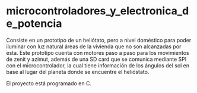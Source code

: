 # microcontroladores_y_electronica_de_potencia
Consiste en un prototipo de un heliótato, pero a nivel doméstico para poder iluminar con luz natural áreas de la vivienda que no son alcanzadas por esta. Este prototipo cuenta con motores paso a paso para los movimientos de zenit y azimut, además de una SD card que se comunica mediante SPI con el microcontrolador, la cual tiene información de los ángulos del sol en base al lugar del planeta donde se encuentre el helióstato.

El proyecto está programado en C. 
